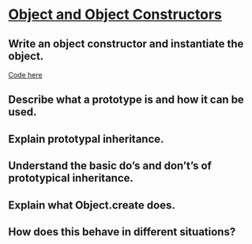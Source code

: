 # [Object and Object Constructors](https://www.theodinproject.com/lessons/node-path-javascript-objects-and-object-constructors#knowledge-check#knowledge-check)

## Write an object constructor and instantiate the object.

[Code here](constructorForBookObject.js)

## Describe what a prototype is and how it can be used.

## Explain prototypal inheritance.

## Understand the basic do’s and don’t’s of prototypical inheritance.

## Explain what Object.create does.

## How does this behave in different situations?
